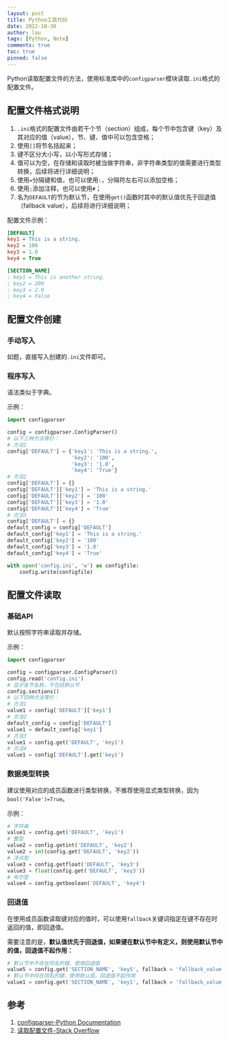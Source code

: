 ```yaml
---
layout: post
title: Python工具代码
date: 2022-10-30
author: lau
tags: [Python, Note]
comments: true
toc: true
pinned: false
---
```


Python读取配置文件的方法，使用标准库中的`configparser`模块读取`.ini`格式的配置文件。

<!-- more -->

## 配置文件格式说明

1. `.ini`格式的配置文件由若干个节（section）组成，每个节中包含键（key）及其对应的值（value），节、键、值中可以包含空格；
2. 使用`[]`将节名括起来；
3. 键不区分大小写，以小写形式存储；
4. 值可以为空，在存储和读取时被当做字符串，非字符串类型的值需要进行类型转换，后续将进行详细说明；
5. 使用`=`分隔键和值，也可以使用`:`，分隔符左右可以添加空格；
6. 使用`;`添加注释，也可以使用`#`；
7. 名为`DEFAULT`的节为默认节，在使用`get()`函数时其中的默认值优先于回退值（fallback value），后续将进行详细说明；

配置文件示例：

```ini
[DEFAULT]
key1 = This is a string.
key2 = 100
key3 = 1.0
key4 = True

[SECTION_NAME]
; key1 = This is another string.
; key2 = 200
; key3 = 2.0
; key4 = False
```

## 配置文件创建

### 手动写入

如题，直接写入创建的`.ini`文件即可。

### 程序写入

语法类似于字典。

示例：

```python
import configparser

config = configparser.ConfigParser()
# 以下三种方法等价：
# 方法1
config['DEFAULT'] = {'key1': 'This is a string.',
                     'key2': '100',
                     'key3': '1.0',
                     'key4': 'True'}
# 方法2
config['DEFAULT'] = {}
config['DEFAULT']['key1'] = 'This is a string.'
config['DEFAULT']['key2'] = '100'
config['DEFAULT']['key3'] = '1.0'
config['DEFAULT']['key4'] = 'True'
# 方法3
config['DEFAULT'] = {}
default_config = config['DEFAULT']
default_config['key1'] = 'This is a string.'
default_config['key2'] = '100'
default_config['key3'] = '1.0'
default_config['key4'] = 'True'

with open('config.ini', 'w') as configfile:
    config.write(configfile)
```

## 配置文件读取

### 基础API

默认按照字符串读取并存储。

示例：

```python
import configparser

config = configparser.ConfigParser()
config.read('config.ini')
# 显示各节名称，不包括默认节
config.sections()
# 以下四种方法等价：
# 方法1
value1 = config['DEFAULT']['key1']
# 方法2
default_config = config['DEFAULT']
value1 = default_config['key1']
# 方法3
value1 = config.get('DEFAULT', 'key1')
# 方法4
value1 = config['DEFAULT'].get('key1')
```

### 数据类型转换

建议使用对应的成员函数进行类型转换，不推荐使用显式类型转换，因为`bool('False')=True`。

示例：

```python
# 字符串
value1 = config.get('DEFAULT', 'key1')
# 整型
value2 = config.getint('DEFAULT', 'key2')
value2 = int(config.get('DEFAULT', 'key2'))
# 浮点型
value3 = config.getfloat('DEFAULT', 'key3')
value3 = float(config.get('DEFAULT', 'key3'))
# 布尔型
value4 = config.getboolean('DEFAULT', 'key4')
```

### 回退值

在使用成员函数读取键对应的值时，可以使用`fallback`关键词指定在键不存在时返回的值，即回退值。

需要注意的是，**默认值优先于回退值，如果键在默认节中有定义，则使用默认节中的值，回退值不起作用：**

```python
# 默认节中不存在同名的键，使用回退值
value5 = config.get('SECTION_NAME', 'key5', fallback = 'fallback_value')
# 默认节中存在同名的键，使用默认值，回退值不起作用
value1 = config.get('SECTION_NAME', 'key1', fallback = 'fallback_value')
```

## 参考

1. [configparser-Python Documentation](https://docs.python.org/3/library/configparser.html)
2. [读取配置文件-Stack Overflow](https://stackoverflow.com/questions/19379120/how-to-read-a-config-file-using-python)
